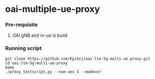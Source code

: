 # oai-multiple-ue-proxy

### Pre-requisite

1. OAI gNB and nr-ue is build

### Running script
```
git clone https://github.com/EpiSci/oai-lte-5g-multi-ue-proxy.git
cd oai-lte-5g-multi-ue-proxy
make
./proxy_testscript.py --num-ues 3 --mode=nr
```
